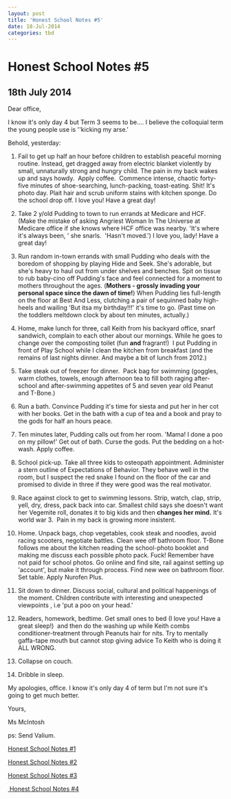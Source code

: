 ```yaml
---
layout: post
title: 'Honest School Notes #5'
date: 18-Jul-2014
categories: tbd
---
```


# Honest School Notes #5

## 18th July 2014

Dear office, 

I know it's only day 4 but Term 3 seems to be.... I believe the colloquial term the young people use is ''kicking my arse.'

Behold,   yesterday:

1. Fail to get up half an hour before children to establish peaceful morning routine. Instead,   get dragged away from electric blanket violently by small, unnaturally strong and hungry child. The pain in my back wakes up and says howdy.  Apply coffee.  Commence intense, chaotic forty-five minutes of shoe-searching, lunch-packing, toast-eating. Shit! It's photo day. Plait hair and scrub uniform stains with kitchen sponge. Do the school drop off. I love you! Have a great day!

3. Take 2 y/old Pudding to town to run errands at Medicare and HCF. (Make the mistake of asking Angriest Woman In The Universe at Medicare office if she knows where HCF office was nearby. 'It's where it's always been, ' she snarls.  'Hasn't moved.') I love you, lady! Have a great day!

4. Run random in-town errands with small Pudding who deals with the boredom of shopping by playing Hide and Seek. She's adorable, but she's heavy to haul out from under shelves and benches. Spit on tissue to rub baby-cino off Pudding's face and feel connected for a moment to mothers throughout the ages. (**Mothers - grossly invading your personal space since the dawn of time!**) When Pudding lies full-length on the floor at Best And Less, clutching a pair of sequinned baby high-heels and wailing 'But itsa my birthday!!!' it's time to go. (Past time on the toddlers meltdown clock by about ten minutes, actually.)

5. Home, make lunch for three, call Keith from his backyard office, snarf sandwich, complain to each other about our mornings. While he goes to change over the composting toilet (fun **and** fragrant!)  I put Pudding in front of Play School while I clean the kitchen from breakfast (and the remains of last nights dinner. And maybe a bit of lunch from 2012.)

4. Take steak out of freezer for dinner.  Pack bag for swimming (goggles, warm clothes, towels, enough afternoon tea to fill both raging after-school and after-swimming appetites of 5 and seven year old Peanut and T-Bone.)

5. Run a bath. Convince Pudding it's time for siesta and put her in her cot with her books. Get in the bath with a cup of tea and a book and pray to the gods for half an hours peace.

6. Ten minutes later, Pudding calls out from her room. 'Mama! I done a poo on my pillow!' Get out of bath. Curse the gods. Put the bedding on a hot-wash. Apply coffee.

7. School pick-up. Take all three kids to osteopath appointment. Administer a stern outline of Expectations of Behavior. They behave well in the room, but I suspect the red snake I found on the floor of the car and promised to divide in three if they were good was the real motivator.

8. Race against clock to get to swimming lessons. Strip, watch, clap, strip, yell, dry, dress, pack back into car. Smallest child says she doesn't want her Vegemite roll, donates it to big kids and then **changes her mind.** It's world war 3.  Pain in my back is growing more insistent.

9. Home. Unpack bags, chop vegetables, cook steak and noodles, avoid racing scooters, negotiate battles. Clean wee off bathroom floor. T-Bone follows me about the kitchen reading the school-photo booklet and making me discuss each possible photo pack. Fuck! Remember have not paid for school photos. Go online and find site, rail against setting up 'account', but make it through process. Find new wee on bathroom floor. Set table. Apply Nurofen Plus.

10. Sit down to dinner. Discuss social, cultural and political happenings of the moment. Children contribute with interesting and unexpected viewpoints , i.e 'put a poo on your head.'

11. Readers, homework, bedtime. Get small ones to bed (I love you! Have a great sleep!)  and then do the washing up while Keith combs conditioner-treatment through Peanuts hair for nits. Try to mentally gaffa-tape mouth but cannot stop giving advice To Keith who is doing it ALL WRONG.

12. Collapse on couch.

13. Dribble in sleep.

My apologies, office. I know it's only day 4 of term but I'm not sure it's going to get much better.

Yours,

Ms McIntosh

ps: Send Valium.

<a href="http://mogantosh.com/honest-school-notes-1/">Honest School Notes #1</a>

<a href="http://mogantosh.com/honest-school-notes-2/">Honest School Notes #2</a>

<a href="http://mogantosh.com/honest-school-notes-3/">Honest School Notes #3</a>

<a href="http://mogantosh.com/honest-school-notes-4/"> Honest School Notes #4</a>
